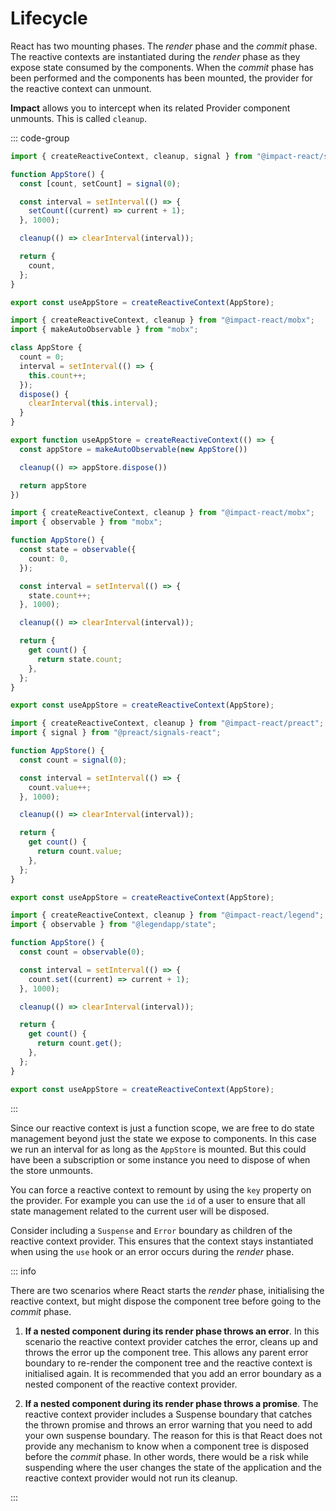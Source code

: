 # Lifecycle

React has two mounting phases. The _render_ phase and the _commit_ phase. The reactive contexts are instantiated during the _render_ phase as they expose state consumed by the components. When the _commit_ phase has been performed and the components has been mounted, the provider for the reactive context can unmount.

**Impact** allows you to intercept when its related Provider component unmounts. This is called `cleanup`.

::: code-group

```ts [Impact Signals]
import { createReactiveContext, cleanup, signal } from "@impact-react/signals";

function AppStore() {
  const [count, setCount] = signal(0);

  const interval = setInterval(() => {
    setCount((current) => current + 1);
  }, 1000);

  cleanup(() => clearInterval(interval));

  return {
    count,
  };
}

export const useAppStore = createReactiveContext(AppStore);
```

```ts [Mobx (OO)]
import { createReactiveContext, cleanup } from "@impact-react/mobx";
import { makeAutoObservable } from "mobx";

class AppStore {
  count = 0;
  interval = setInterval(() => {
    this.count++;
  });
  dispose() {
    clearInterval(this.interval);
  }
}

export function useAppStore = createReactiveContext(() => {
  const appStore = makeAutoObservable(new AppStore())

  cleanup(() => appStore.dispose())

  return appStore
})
```

```ts [Mobx]
import { createReactiveContext, cleanup } from "@impact-react/mobx";
import { observable } from "mobx";

function AppStore() {
  const state = observable({
    count: 0,
  });

  const interval = setInterval(() => {
    state.count++;
  }, 1000);

  cleanup(() => clearInterval(interval));

  return {
    get count() {
      return state.count;
    },
  };
}

export const useAppStore = createReactiveContext(AppStore);
```

```ts [Preact Signals]
import { createReactiveContext, cleanup } from "@impact-react/preact";
import { signal } from "@preact/signals-react";

function AppStore() {
  const count = signal(0);

  const interval = setInterval(() => {
    count.value++;
  }, 1000);

  cleanup(() => clearInterval(interval));

  return {
    get count() {
      return count.value;
    },
  };
}

export const useAppStore = createReactiveContext(AppStore);
```

```ts [Legend State]
import { createReactiveContext, cleanup } from "@impact-react/legend";
import { observable } from "@legendapp/state";

function AppStore() {
  const count = observable(0);

  const interval = setInterval(() => {
    count.set((current) => current + 1);
  }, 1000);

  cleanup(() => clearInterval(interval));

  return {
    get count() {
      return count.get();
    },
  };
}

export const useAppStore = createReactiveContext(AppStore);
```

:::

Since our reactive context is just a function scope, we are free to do state management beyond just the state we expose to components. In this case we run an interval for as long as the `AppStore` is mounted. But this could have been a subscription or some instance you need to dispose of when the store unmounts.

You can force a reactive context to remount by using the `key` property on the provider. For example you can use the `id` of a user to ensure that all state management related to the current user will be disposed.

Consider including a `Suspense` and `Error` boundary as children of the reactive context provider. This ensures that the context stays instantiated when using the `use` hook or an error occurs during the _render_ phase.

::: info

There are two scenarios where React starts the _render_ phase, initialising the reactive context, but might dispose the component tree before going to the _commit_ phase.

1. **If a nested component during its render phase throws an error**. In this scenario the reactive context provider catches the error, cleans up and throws the error up the component tree. This allows any parent error boundary to re-render the component tree and the reactive context is initialised again. It is recommended that you add an error boundary as a nested component of the reactive context provider.

2. **If a nested component during its render phase throws a promise**. The reactive context provider includes a Suspense boundary that catches the thrown promise and throws an error warning that you need to add your own suspense boundary. The reason for this is that React does not provide any mechanism to know when a component tree is disposed before the _commit_ phase. In other words, there would be a risk while suspending where the user changes the state of the application and the reactive context provider would not run its cleanup.

:::
